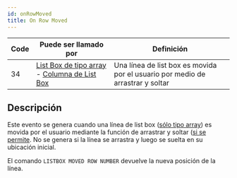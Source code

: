 ```yaml
---
id: onRowMoved
title: On Row Moved
---
```


| Code | Puede ser llamado por                                                                                                                                | Definición                                                                     |
| ---- | ---------------------------------------------------------------------------------------------------------------------------------------------------- | ------------------------------------------------------------------------------ |
| 34   | [List Box de tipo array](FormObjects/listbox_overview.md#array-list-boxes) - [Columna de List Box](FormObjects/listbox_overview.md#list-box-columns) | Una línea de list box es movida por el usuario por medio de arrastrar y soltar |

## Descripción

Este evento se genera cuando una línea de list box ([sólo tipo array](FormObjects/listbox_overview.md#array-list-boxes)) es movida por el usuario mediante la función de arrastrar y soltar ([si se permite](FormObjects/properties_Action.md#movable-rows). No se genera si la línea se arrastra y luego se suelta en su ubicación inicial.

El comando `LISTBOX MOVED ROW NUMBER` devuelve la nueva posición de la línea.